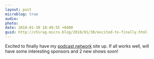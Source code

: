```yaml
---
layout: post
microblog: true
audio: 
photo: 
date: 2018-01-30 18:49:55 +0400
guid: http://chirag.micro.blog/2018/01/30/excited-to-finally.html
---
```

Excited to finally have my [podcast network](https://coffeeandicedtea.com) site up. If all works well, will have some interesting sponsors and 2 new shows soon!
